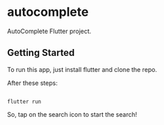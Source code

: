 # autocomplete

AutoComplete Flutter project.

## Getting Started

To run this app, just install flutter and clone the repo.

After these steps:

```shell

flutter run

```

So, tap on the search icon to start the search!


